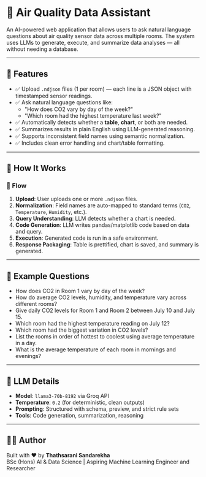 # 🌿 Air Quality Data Assistant

An AI-powered web application that allows users to ask natural language questions about air quality sensor data across multiple rooms. The system uses LLMs to generate, execute, and summarize data analyses — all without needing a database.

---

## 🚀 Features

- ✅ Upload `.ndjson` files (1 per room) — each line is a JSON object with timestamped sensor readings.
- ✅ Ask natural language questions like:
  - "How does CO2 vary by day of the week?"
  - "Which room had the highest temperature last week?"
- ✅ Automatically detects whether a **table**, **chart**, or both are needed.
- ✅ Summarizes results in plain English using LLM-generated reasoning.
- ✅ Supports inconsistent field names using semantic normalization.
- ✅ Includes clean error handling and chart/table formatting.

---

## 🧠 How It Works

### 🔄 Flow

1. **Upload**: User uploads one or more `.ndjson` files.
2. **Normalization**: Field names are auto-mapped to standard terms (`CO2`, `Temperature`, `Humidity`, etc.).
3. **Query Understanding**: LLM detects whether a chart is needed.
4. **Code Generation**: LLM writes pandas/matplotlib code based on data and query.
5. **Execution**: Generated code is run in a safe environment.
6. **Response Packaging**: Table is prettified, chart is saved, and summary is generated.

---

## 🧪 Example Questions

- How does CO2 in Room 1 vary by day of the week?
- How do average CO2 levels, humidity, and temperature vary across different rooms?
- Give daily CO2 levels for Room 1 and Room 2 between July 10 and July 15.
- Which room had the highest temperature reading on July 12?
- Which room had the biggest variation in CO2 levels?
- List the rooms in order of hottest to coolest using average temperature in a day.
- What is the average temperature of each room in mornings and evenings?

---

## 🤖 LLM Details

- **Model**: `llama3-70b-8192` via Groq API  
- **Temperature**: `0.2` (for deterministic, clean outputs)  
- **Prompting**: Structured with schema, preview, and strict rule sets  
- **Tools**: Code generation, summarization, reasoning  

---

## 👨‍💻 Author

Built with ❤️ by **Thathsarani Sandarekha**  
BSc (Hons) AI & Data Science | Aspiring Machine Learning Engineer and Researcher


